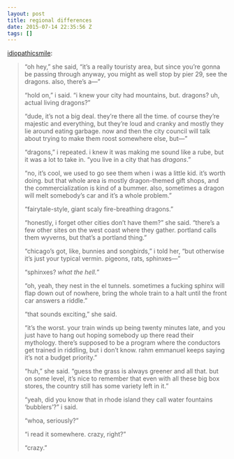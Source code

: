 ```yaml
---
layout: post
title: regional differences
date: 2015-07-14 22:35:56 Z
tags: []
---
```

[idiopathicsmile](http://idiopathicsmile.tumblr.com/post/123999966218/regional-differences):

> “oh hey,” she said, “it’s a really touristy area, but since you’re gonna be passing through anyway, you might as well stop by pier 29, see the dragons. also, there’s a—”
> 
> “hold on,” i said. “i knew your city had mountains, but. dragons? uh, actual living dragons?”
> 
> “dude, it’s not a big deal. they’re there all the time. of course they’re majestic and everything, but they’re loud and cranky and mostly they lie around eating garbage. now and then the city council will talk about trying to make them roost somewhere else, but—”
> 
> “dragons,” i repeated. i knew it was making me sound like a rube, but it was a lot to take in. “you live in a city that has _dragons_.”
> 
> “no, it’s cool, we used to go see them when i was a little kid. it’s worth doing. but that whole area is mostly dragon-themed gift shops, and the commercialization is kind of a bummer. also, sometimes a dragon will melt somebody’s car and it’s a whole problem.”
> 
> “fairytale-style, giant scaly fire-breathing dragons.”
> 
> “honestly, i forget other cities don’t have them?” she said. “there’s a few other sites on the west coast where they gather. portland calls them wyverns, but that’s a portland thing.”
> 
> “chicago’s got, like, bunnies and songbirds,” i told her, “but otherwise it’s just your typical vermin. pigeons, rats, sphinxes—”
> 
> “sphinxes? _what the hell._”
> 
> “oh, yeah, they nest in the el tunnels. sometimes a fucking sphinx will flap down out of nowhere, bring the whole train to a halt until the front car answers a riddle.”
> 
> “that sounds exciting,” she said.
> 
> “it’s the worst. your train winds up being twenty minutes late, and you just have to hang out hoping somebody up there read their mythology. there’s supposed to be a program where the conductors get trained in riddling, but i don’t know. rahm emmanuel keeps saying it’s not a budget priority.”
> 
> “huh,” she said. “guess the grass is always greener and all that. but on some level, it’s nice to remember that even with all these big box stores, the country still has some variety left in it.”
> 
> “yeah, did you know that in rhode island they call water fountains ‘bubblers’?” i said.
> 
> “whoa, seriously?”
> 
> “i read it somewhere. crazy, right?”
> 
> “crazy.”

